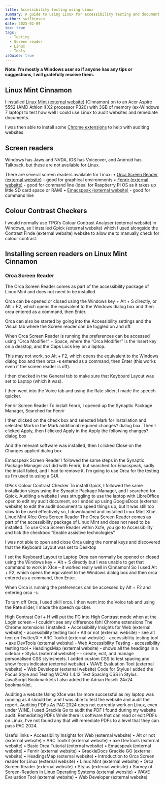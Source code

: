 ```yaml
---
title: Accessibility testing using Linux
summary: A guide to using Linux for accessibility testing and document remediation
author: swilkinson
date: 2025-02-04
toc: true
tags:
  - Testing
  - Screen reader
  - Linux
  - Tools
isGuide: true
---
```

**Note: I’m mostly a Windows user so if anyone has any tips or suggestions, I will gratefully receive them.**

## Linux Mint Cinnamon

I installed [Linux Mint (external website)](https://linuxmint.com/) (Cinnamon) on to an Acer Aspire 5552 (AMD Athlon II X2 processor P320) with 3GB of memory (ex-Windows 7 laptop) to test how well I could use Linux to audit websites and remediate documents.

I was then able to install some [Chrome extensions](https://www.makethingsaccessible.com/guides/accessibility-testing-tools/#:~:text=and%20add%2Dons-,Chrome,-Accessibility%20Insights%20for) to help with auditing websites.

## Screen readers

Windows has Jaws and NVDA, IOS has Voiceover, and Android has Talkback, but these are not available for Linux. 

There are several screen readers available for Linux:
• [Orca Screen Reader (external website)](https://help.gnome.org/users/orca/stable/index.html.en) – good for graphical environments
• [Fenrir (external website)](https://github.com/chrys87/fenrir) - good for command line (ideal for Raspberry Pi OS as it takes up little SD card space or RAM)
• [Emacspeak (external website)](https://github.com/tvraman/emacspeak) - good for command line

## Colour Contrast Checkers

I would normally use TPGi’s Colour Contrast Analyser (external website) in Windows, so I installed Gpick (external website) which I used alongside the Contrast Finde (external website) website to allow me to manually check for colour contrast.

## Installing screen readers on Linux Mint Cinnamon

### Orca Screen Reader

The Orca Screen Reader comes as part of the accessibility package of Linux Mint and does not need to be installed.

Orca can be opened or closed using the Windows key + Alt + S directly, or Alt + F2, which opens the equivalent to the Windows dialog box and then orca entered as a command, then Enter.

Orca can also be started by going into the Accessibility settings and the Visual tab where the Screen reader can be toggled on and off. 

When Orca Screen Reader is running the preferences can be accessed using “Orca Modifier” + Space, where the “Orca Modifier” is the Insert key on a desktop, and the Caps Lock key on a laptop. 

This may not work, so Alt + F2, which opens the equivalent to the Windows dialog box and then 
orca -s entered as a command, then Enter (this works even if the screen reader is off).

I then checked in the General tab to make sure that Keyboard Layout was set to Laptop (which it was).

I then went into the Voice tab and using the Rate slider, I made the speech quicker.

Fenrir Screen Reader
To install Fenrir, I opened up the Synaptic Package Manager, Searched for Fenrir

I then clicked on the check box and selected Mark for Installation and selected Mark in the Mark additional required changes? dialog box. 
Then I clicked Apply, then I clicked Apply in the Apply the following changes? dialog box

And the relevant software was installed, then I clicked Close on the Changes applied dialog box

Emacspeak Screen Reader
I followed the same steps in the Synaptic Package Manager as I did with Fenrir, but searched for Emacspeak, sadly the install failed, and I had to remove it.
I’m going to use Orca for the testing as I’m used to using a GUI.

GPick Colour Contrast Checker
To install Gpick, I followed the same installation steps using the Synaptic Package Manager, and I searched for Gpick.
Auditing a website
I was struggling to use the laptop with LibreOffice open to edit my audit document, so I ended up using GoogleDocs (external website) to edit the audit document to speed things up, but it was still too slow to be used effectively so, I downloaded and installed Linux Mint Xfce.
Linux Mint Xfce
Orca Screen Reader
The Orca Screen Reader comes as part of the accessibility package of Linux Mint and does not need to be installed.
To use Orca Screen Reader within Xcfe, you go to Accessibility and tick the checkbox “Enable assistive technologies”

I was not able to open and close Orca using the normal keys and discovered that the Keyboard Layout was set to Desktop

I set the Keyboard Layout to Laptop
Orca can normally be opened or closed using the Windows key + Alt + S directly but I was unable to get that command to work in Xfce – it worked really well in Cinnamon!
So I used Alt + F2, which opens the equivalent to the Windows dialog box and then orca entered as a command, then Enter.

When Orca is running the preferences can be accessed by Alt + F2 and entering orca -s. 

To turn off Orca, I used pkill orca.
I then went into the Voice tab and using the Rate slider, I made the speech quicker.

High Contrast
Ctrl + H will put the PC into High Contrast mode when at the Login screen – I couldn’t see any difference tbh!
Chrome extensions
The Chrome extensions I installed:
• Accessibility Insights for Web (external website) - accessibility testing tool
• Alt or not (external website) - see alt text on Twitter/X
• ARC Toolkit (external website) - accessibility testing tool
• axe DevTools (external website) - Web Accessibility Testing - accessibility testing tool
• HeadingsMap (external website) - shows all the headings in a sidebar
• Stylus (external website) – - create, edit, and manage personalised CSS stylesheets. I added custom CSS to test spacing and show focus indicator (external website)
• WAVE Evaluation Tool (external website) 
• Web Developer (external website) 
Code for Stylus
I added the Focus Style and Testing WCAG 1.4.12 Text Spacing CSS in Stylus.
JavaScript Bookmarklets
I also added the Adrian Roselli 24x24 bookmarklet.

Auditing a website
Using Xfce was far more successful as my laptop was running as it should be, and I was able to test the website and audit the report.
Auditing PDFs
As PAC 2024 does not currently work on Linux, even under WINE, I used Grackle Go to audit the PDF I found during my website audit.
Remediating PDFs
While there is software that can read or edit PDFs on Linux, I’ve not found any that will remediate PDFs to a level that they can pass PAC 2024.

Useful links
• Accessibility Insights for Web (external website)
• Alt or not (external website) 
• ARC Toolkit (external website)
• axe DevTools (external website)
• Basic Orca Tutorial (external website)
• Emacspeak (external website)
• Fenrir (external website)
• GrackleDocs Grackle GO (external website)
• HeadingsMap (external website) 
• Introduction to Orca Screen reader for Linux (external website)
• Linux Mint (external website)
• Orca Screen Reader (external website)
• Stylus (external website) 
• Survey of Screen-Readers in Linux Operating Systems (external website)
• WAVE Evaluation Tool (external website) 
• Web Developer (external website)
